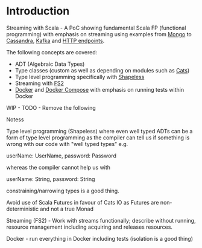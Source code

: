 # Introduction

Streaming with Scala - A PoC showing fundamental Scala FP (functional programming) with emphasis on streaming using examples from [Mongo](https://mongodb.github.io/mongo-java-driver-reactivestreams/1.13/) to [Cassandra](https://github.com/datastax/java-driver/tree/4.x/manual/core), [Kafka](https://fd4s.github.io/fs2-kafka/) and [HTTP endpoints](https://sttp.softwaremill.com/en/latest/).

The following concepts are covered:

- ADT (Algebraic Data Types)
- Type classes (custom as well as depending on modules such as [Cats](https://typelevel.org/cats/))
- Type level programming specifically with [Shapeless](https://github.com/milessabin/shapeless)
- Streaming with [FS2](https://fs2.io/)
- [Docker](https://www.docker.com/) and [Docker Compose](https://docs.docker.com/compose/) with emphasis on running tests within Docker



WIP - TODO - Remove the following

Notess

Type level programming (Shapeless) where even well typed ADTs can be a form of type level programming as the compiler can tell us if something is wrong with our code with "well typed types" e.g.

userName: UserName, password: Password

whereas the compiler cannot help us with

userName: String, password: String

constraining/narrowing types is a good thing.

Avoid use of Scala Futures in favour of Cats IO as Futures are non-deterministic and not a true Monad

Streaming (FS2) - Work with streams functionally; describe without running, resource management including acquiring and releases resources.

Docker - run everything in Docker including tests (isolation is a good thing)